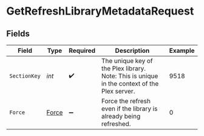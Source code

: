 # GetRefreshLibraryMetadataRequest


## Fields

| Field                                                                                         | Type                                                                                          | Required                                                                                      | Description                                                                                   | Example                                                                                       |
| --------------------------------------------------------------------------------------------- | --------------------------------------------------------------------------------------------- | --------------------------------------------------------------------------------------------- | --------------------------------------------------------------------------------------------- | --------------------------------------------------------------------------------------------- |
| `SectionKey`                                                                                  | *int*                                                                                         | :heavy_check_mark:                                                                            | The unique key of the Plex library. <br/>Note: This is unique in the context of the Plex server.<br/> | 9518                                                                                          |
| `Force`                                                                                       | [Force](../../Models/Requests/Force.md)                                                       | :heavy_minus_sign:                                                                            | Force the refresh even if the library is already being refreshed.                             | 0                                                                                             |